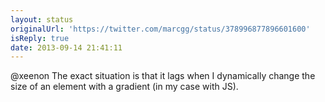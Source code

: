 ```yaml
---
layout: status
originalUrl: 'https://twitter.com/marcgg/status/378996877896601600'
isReply: true
date: 2013-09-14 21:41:11
---
```


@xeenon The exact situation is that it lags when I dynamically change the size of an element with a gradient (in my case with JS).
